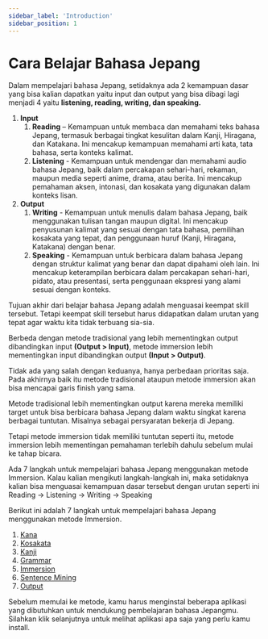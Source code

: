 ```yaml
---
sidebar_label: 'Introduction'
sidebar_position: 1
---
```


# Cara Belajar Bahasa Jepang

Dalam mempelajari bahasa Jepang, setidaknya ada 2 kemampuan dasar yang bisa kalian dapatkan yaitu input dan output yang bisa dibagi lagi menjadi 4 yaitu **listening, reading, writing, dan speaking.**

1. **Input**
    1. **Reading** – Kemampuan untuk membaca dan memahami teks bahasa Jepang, termasuk berbagai tingkat kesulitan dalam Kanji, Hiragana, dan Katakana. Ini mencakup kemampuan memahami arti kata, tata bahasa, serta konteks kalimat.
    2. **Listening** - Kemampuan untuk mendengar dan memahami audio bahasa Jepang, baik dalam percakapan sehari-hari, rekaman, maupun media seperti anime, drama, atau berita. Ini mencakup pemahaman aksen, intonasi, dan kosakata yang digunakan dalam konteks lisan.
2. **Output**
    1. **Writing** - Kemampuan untuk menulis dalam bahasa Jepang, baik menggunakan tulisan tangan maupun digital. Ini mencakup penyusunan kalimat yang sesuai dengan tata bahasa, pemilihan kosakata yang tepat, dan penggunaan huruf (Kanji, Hiragana, Katakana) dengan benar.
    2. **Speaking** - Kemampuan untuk berbicara dalam bahasa Jepang dengan struktur kalimat yang benar dan dapat dipahami oleh lain. Ini mencakup keterampilan berbicara dalam percakapan sehari-hari, pidato, atau presentasi, serta penggunaan ekspresi yang alami sesuai dengan konteks. 

Tujuan akhir dari belajar bahasa Jepang adalah menguasai keempat skill tersebut. Tetapi keempat skill tersebut harus didapatkan dalam urutan yang tepat agar waktu kita tidak terbuang sia-sia. 

Berbeda dengan metode tradisional yang lebih mementingkan output dibandingkan input **(Output > Input)**, metode immersion lebih mementingkan input dibandingkan output **(Input > Output)**. 

Tidak ada yang salah dengan keduanya, hanya perbedaan prioritas saja. Pada akhirnya baik itu metode tradisional ataupun metode immersion akan bisa mencapai garis finish yang sama.

Metode tradisional lebih mementingkan output karena mereka memiliki target untuk bisa berbicara bahasa Jepang dalam waktu singkat karena berbagai tuntutan. Misalnya sebagai persyaratan bekerja di Jepang. 

Tetapi metode immersion tidak memiliki tuntutan seperti itu, metode immersion lebih mementingan pemahaman terlebih dahulu sebelum mulai ke tahap bicara.

Ada 7 langkah untuk mempelajari bahasa Jepang menggunakan metode Immersion. Kalau kalian mengikuti langkah-langkah ini, maka setidaknya kalian bisa menguasai kemampuan dasar tersebut dengan urutan seperti ini Reading -> Listening -> Writing -> Speaking

Berikut ini adalah 7 langkah untuk mempelajari bahasa Jepang menggunakan metode Immersion. 

1. [Kana](kana.md)
2. [Kosakata](kosakata.md)
3. [Kanji](Kanji.md)
4. [Grammar](Grammar.md)
5. [Immersion](immersion.md)
6. [Sentence Mining](sentence-mining.md)
7. [Output](output.md)

Sebelum memulai ke metode, kamu harus menginstal beberapa aplikasi yang dibutuhkan untuk mendukung pembelajaran bahasa Jepangmu. Silahkan klik selanjutnya untuk melihat aplikasi apa saja yang perlu kamu install.